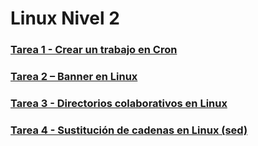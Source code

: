 # Linux Nivel 2

### [Tarea 1 - Crear un trabajo en Cron](https://github.com/javi-rod/kodekloud-engineer-tasks/tree/master/ESP/LINUX/LinuxN2/Tarea01.md)

### [Tarea 2 – Banner en Linux](https://github.com/javi-rod/kodekloud-engineer-tasks/tree/master/ESP/LINUX/LinuxN2/Tarea02.md)

### [Tarea 3 - Directorios colaborativos en Linux](https://github.com/javi-rod/kodekloud-engineer-tasks/tree/master/ESP/LINUX/LinuxN2/Tarea03.md)

### [Tarea 4 - Sustitución de cadenas en Linux (sed)](https://github.com/javi-rod/kodekloud-engineer-tasks/tree/master/ESP/LINUX/LinuxN2/Tarea04.md)
